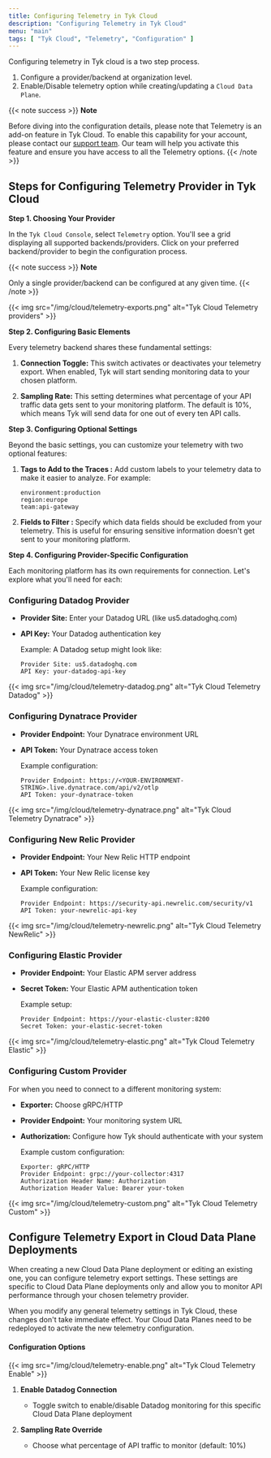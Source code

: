 ```yaml
---
title: Configuring Telemetry in Tyk Cloud
description: "Configuring Telemetry in Tyk Cloud"
menu: "main"
tags: [ "Tyk Cloud", "Telemetry", "Configuration" ]
---
```


Configuring telemetry in Tyk cloud is a two step process. 
1. Configure a provider/backend at organization level.
2. Enable/Disable telemetry option while creating/updating a `Cloud Data Plane`.

{{< note success >}}
**Note**

Before diving into the configuration details, please note that Telemetry is an add-on feature in Tyk Cloud.
To enable this capability for your account, please contact our [support team](https://support.tyk.io/).
Our team will help you activate this feature and ensure you have access to all the Telemetry options.
{{< /note >}}

## Steps for Configuring Telemetry Provider in Tyk Cloud

**Step 1. Choosing Your Provider**

In the `Tyk Cloud Console`, select `Telemetry` option. You'll see a grid displaying all supported backends/providers. Click on your preferred backend/provider to begin the configuration process.

{{< note success >}}
**Note**

Only a single provider/backend can be configured at any given time.
{{< /note >}}

{{< img src="/img/cloud/telemetry-exports.png" alt="Tyk Cloud Telemetry providers" >}}

**Step 2. Configuring Basic Elements**

Every telemetry backend shares these fundamental settings:

1. **Connection Toggle:** This switch activates or deactivates your telemetry export. When enabled, Tyk will start sending monitoring data to your chosen platform.

2. **Sampling Rate:** This setting determines what percentage of your API traffic data gets sent to your monitoring platform. The default is 10%, which means Tyk will send data for one out of every ten API calls.

**Step 3. Configuring Optional Settings**

Beyond the basic settings, you can customize your telemetry with two optional features:

1. **Tags to Add to the Traces :**
   Add custom labels to your telemetry data to make it easier to analyze. For example:
   ```
   environment:production
   region:europe
   team:api-gateway
   ```

2. **Fields to Filter :**
   Specify which data fields should be excluded from your telemetry. This is useful for ensuring sensitive information doesn't get sent to your monitoring platform.

**Step 4. Configuring Provider-Specific Configuration**

Each monitoring platform has its own requirements for connection. Let's explore what you'll need for each:

### Configuring Datadog Provider

- **Provider Site:** Enter your Datadog URL (like us5.datadoghq.com)
- **API Key:** Your Datadog authentication key

  Example: A Datadog setup might look like:
  ```
  Provider Site: us5.datadoghq.com
  API Key: your-datadog-api-key
  ```

{{< img src="/img/cloud/telemetry-datadog.png" alt="Tyk Cloud Telemetry Datadog" >}}

### Configuring Dynatrace Provider

- **Provider Endpoint:** Your Dynatrace environment URL
- **API Token:** Your Dynatrace access token

  Example configuration:
  ```
  Provider Endpoint: https://<YOUR-ENVIRONMENT-STRING>.live.dynatrace.com/api/v2/otlp
  API Token: your-dynatrace-token
  ```

{{< img src="/img/cloud/telemetry-dynatrace.png" alt="Tyk Cloud Telemetry Dynatrace" >}}

### Configuring New Relic Provider

- **Provider Endpoint:** Your New Relic HTTP endpoint
- **API Token:** Your New Relic license key

  Example configuration:
  ```
  Provider Endpoint: https://security-api.newrelic.com/security/v1
  API Token: your-newrelic-api-key
  ```

{{< img src="/img/cloud/telemetry-newrelic.png" alt="Tyk Cloud Telemetry NewRelic" >}}

### Configuring Elastic Provider

- **Provider Endpoint:** Your Elastic APM server address
- **Secret Token:** Your Elastic APM authentication token
  
  Example setup:
  ```
  Provider Endpoint: https://your-elastic-cluster:8200
  Secret Token: your-elastic-secret-token
  ```

{{< img src="/img/cloud/telemetry-elastic.png" alt="Tyk Cloud Telemetry Elastic" >}}

### Configuring Custom Provider

For when you need to connect to a different monitoring system:

- **Exporter:** Choose gRPC/HTTP
- **Provider Endpoint:** Your monitoring system URL
- **Authorization:** Configure how Tyk should authenticate with your system

  Example custom configuration:
  ```
  Exporter: gRPC/HTTP
  Provider Endpoint: grpc://your-collector:4317
  Authorization Header Name: Authorization
  Authorization Header Value: Bearer your-token
  ```

{{< img src="/img/cloud/telemetry-custom.png" alt="Tyk Cloud Telemetry Custom" >}}


## Configure Telemetry Export in Cloud Data Plane Deployments

When creating a new Cloud Data Plane deployment or editing an existing one, you can configure telemetry export settings. These settings are specific to Cloud Data Plane deployments only and allow you to monitor API performance through your chosen telemetry provider.

When you modify any general telemetry settings in Tyk Cloud, these changes don't take immediate effect.
Your Cloud Data Planes need to be redeployed to activate the new telemetry configuration.

#### Configuration Options

{{< img src="/img/cloud/telemetry-enable.png" alt="Tyk Cloud Telemetry Enable" >}}

1. **Enable Datadog Connection**
    - Toggle switch to enable/disable Datadog monitoring for this specific Cloud Data Plane deployment

2. **Sampling Rate Override**
    - Choose what percentage of API traffic to monitor (default: 10%)
